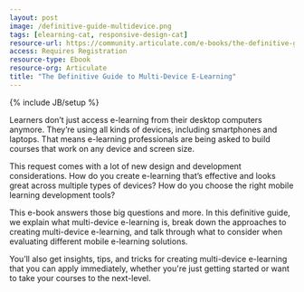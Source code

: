 ```yaml
---
layout: post
image: /definitive-guide-multidevice.png
tags: [elearning-cat, responsive-design-cat]
resource-url: https://community.articulate.com/e-books/the-definitive-guide-to-multi-device-e-learning
access: Requires Registration
resource-type: Ebook
resource-org: Articulate
title: "The Definitive Guide to Multi-Device E-Learning"
---
```

{% include JB/setup %}

Learners don’t just access e-learning from their desktop computers anymore. They’re using all kinds of devices, including smartphones and laptops. That means e-learning professionals are being asked to build courses that work on any device and screen size.

This request comes with a lot of new design and development considerations. How do you create e-learning that’s effective and looks great across multiple types of devices? How do you choose the right mobile learning development tools?

This e-book answers those big questions and more. In this definitive guide, we explain what multi-device e-learning is, break down the approaches to creating multi-device e-learning, and talk through what to consider when evaluating different mobile e-learning solutions.

You’ll also get insights, tips, and tricks for creating multi-device e-learning that you can apply immediately, whether you're just getting started or want to take your courses to the next-level.

